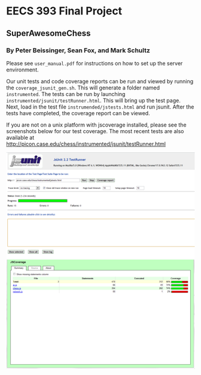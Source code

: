 # EECS 393 Final Project
## SuperAwesomeChess
### By Peter Beissinger, Sean Fox, and Mark Schultz

Please see `user_manual.pdf` for instructions on how to set up the server environment.

Our unit tests and code coverage reports can be run and viewed by running the `coverage_jsunit_gen.sh`. This will generate a folder named `instrumented`. The tests can be run by launching `instrumented/jsunit/testRunner.html`. This will bring up the test page. Next, load in the test file `instrumended/jstests.html` and run jsunit. After the tests have completed, the coverage report can be viewed.

If you are not on a unix platform with jscoverage installed, please see the screenshots below for our test coverage. The most recent tests are also available at http://picon.case.edu/chess/instrumented/jsunit/testRunner.html

![Completed tests](images/jsunit.png)
![Code coverage](images/jscoverage.png)
